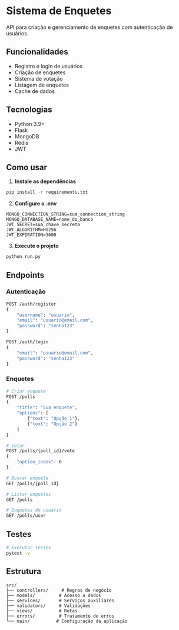 # Sistema de Enquetes

API para criação e gerenciamento de enquetes com autenticação de usuários.

## Funcionalidades

- Registro e login de usuários
- Criação de enquetes
- Sistema de votação
- Listagem de enquetes
- Cache de dados

## Tecnologias

- Python 3.9+
- Flask
- MongoDB
- Redis
- JWT

## Como usar

1. **Instale as dependências**

```bash
pip install -r requirements.txt
```

2. **Configure o .env**

```env
MONGO_CONNECTION_STRING=sua_connection_string
MONGO_DATABASE_NAME=nome_do_banco
JWT_SECRET=sua_chave_secreta
JWT_ALGORITHM=HS256
JWT_EXPIRATION=3600
```

3. **Execute o projeto**
```bash
python run.py
```

## Endpoints

### Autenticação
```bash
POST /auth/register
{
    "username": "usuario",
    "email": "usuario@email.com",
    "password": "senha123"
}

POST /auth/login
{
    "email": "usuario@email.com",
    "password": "senha123"
}
```

### Enquetes
```bash
# Criar enquete
POST /polls
{
    "title": "Sua enquete",
    "options": [
        {"text": "Opção 1"},
        {"text": "Opção 2"}
    ]
}

# Votar
POST /polls/{poll_id}/vote
{
    "option_index": 0
}

# Buscar enquete
GET /polls/{poll_id}

# Listar enquetes
GET /polls

# Enquetes do usuário
GET /polls/user
```

## Testes

```bash
# Executar testes
pytest -v 
```

## Estrutura

```
src/
├── controllers/     # Regras de negócio
├── models/         # Acesso a dados
├── services/       # Serviços auxiliares
├── validators/     # Validações
├── views/          # Rotas
├── errors/         # Tratamento de erros
└── main/          # Configuração da aplicação
```

